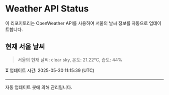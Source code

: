 
# Weather API Status

이 리포지토리는 OpenWeather API를 사용하여 서울의 날씨 정보를 자동으로 업데이트합니다.

## 현재 서울 날씨
> 서울의 현재 날씨: clear sky, 온도: 21.22°C, 습도: 44%

⏳ 업데이트 시간: 2025-05-30 11:15:39 (UTC)

---
자동 업데이트 봇에 의해 관리됩니다.
